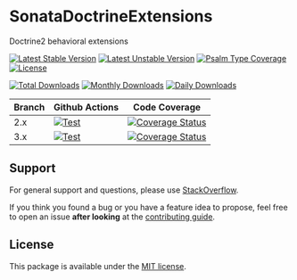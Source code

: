 <!--
DO NOT EDIT THIS FILE!

It's auto-generated by sonata-project/dev-kit package.
-->

# SonataDoctrineExtensions

Doctrine2 behavioral extensions

[![Latest Stable Version](https://poser.pugx.org/sonata-project/doctrine-extensions/v/stable)](https://packagist.org/packages/sonata-project/doctrine-extensions)
[![Latest Unstable Version](https://poser.pugx.org/sonata-project/doctrine-extensions/v/unstable)](https://packagist.org/packages/sonata-project/doctrine-extensions)
[![Psalm Type Coverage][shepherd_stable_badge]][shepherd_stable_link]
[![License](https://poser.pugx.org/sonata-project/doctrine-extensions/license)](https://packagist.org/packages/sonata-project/doctrine-extensions)

[![Total Downloads](https://poser.pugx.org/sonata-project/doctrine-extensions/downloads)](https://packagist.org/packages/sonata-project/doctrine-extensions)
[![Monthly Downloads](https://poser.pugx.org/sonata-project/doctrine-extensions/d/monthly)](https://packagist.org/packages/sonata-project/doctrine-extensions)
[![Daily Downloads](https://poser.pugx.org/sonata-project/doctrine-extensions/d/daily)](https://packagist.org/packages/sonata-project/doctrine-extensions)

Branch | Github Actions | Code Coverage |
------ | -------------- | ------------- |
2.x | [![Test][test_stable_badge]][test_stable_link] | [![Coverage Status][coverage_stable_badge]][coverage_stable_link] |
3.x | [![Test][test_unstable_badge]][test_unstable_link] | [![Coverage Status][coverage_unstable_badge]][coverage_unstable_link] |

## Support

For general support and questions, please use [StackOverflow](http://stackoverflow.com/questions/tagged/sonata).

If you think you found a bug or you have a feature idea to propose, feel free to open an issue
**after looking** at the [contributing guide](CONTRIBUTING.md).

## License

This package is available under the [MIT license](LICENSE).

[test_stable_badge]: https://github.com/sonata-project/sonata-doctrine-extensions/workflows/Test/badge.svg?branch=2.x
[test_stable_link]: https://github.com/sonata-project/sonata-doctrine-extensions/actions?query=workflow:test+branch:2.x
[test_unstable_badge]: https://github.com/sonata-project/sonata-doctrine-extensions/workflows/Test/badge.svg?branch=3.x
[test_unstable_link]: https://github.com/sonata-project/sonata-doctrine-extensions/actions?query=workflow:test+branch:3.x
[coverage_stable_badge]: https://codecov.io/gh/sonata-project/sonata-doctrine-extensions/branch/2.x/graph/badge.svg
[coverage_stable_link]: https://codecov.io/gh/sonata-project/sonata-doctrine-extensions/branch/2.x
[coverage_unstable_badge]: https://codecov.io/gh/sonata-project/sonata-doctrine-extensions/branch/3.x/graph/badge.svg
[coverage_unstable_link]: https://codecov.io/gh/sonata-project/sonata-doctrine-extensions/branch/3.x
[shepherd_stable_badge]: https://shepherd.dev/github/sonata-project/sonata-doctrine-extensions/coverage.svg
[shepherd_stable_link]: https://shepherd.dev/github/sonata-project/sonata-doctrine-extensions

